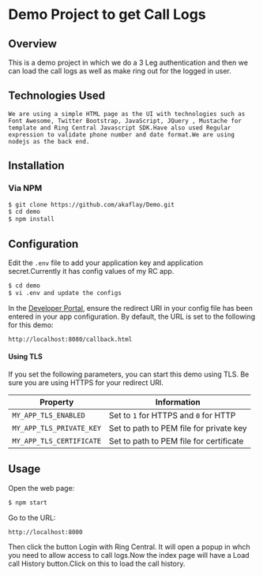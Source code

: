 Demo Project to get Call Logs
==========================================================

## Overview

This is a demo project in which we do a 3 Leg authentication and then we can load the call logs as well as make ring out for the logged in user.


## Technologies Used

```
We are using a simple HTML page as the UI with technologies such as Font Awesome, Twitter Bootstrap, JavaScript, JQuery , Mustache for template and Ring Central Javascript SDK.Have also used Regular expression to validate phone number and date format.We are using nodejs as the back end.
```

## Installation

### Via NPM

```bash
$ git clone https://github.com/akaflay/Demo.git
$ cd demo
$ npm install
```

## Configuration

Edit the `.env` file to add your application key and application secret.Currently it has config values of my RC app.

```bash
$ cd demo
$ vi .env and update the configs
```

In the [Developer Portal](http://developer.ringcentral.com/), ensure the redirect URI in your config file has been entered in your app configuration. By default, the URL is set to the following for this demo:

```
http://localhost:8080/callback.html
```

#### Using TLS

If you set the following parameters, you can start this demo using TLS. Be sure you are using HTTPS for your redirect URI.

| Property | Information |
|----------|-------------|
| `MY_APP_TLS_ENABLED` | Set to `1` for HTTPS and `0` for HTTP |
| `MY_APP_TLS_PRIVATE_KEY` | Set to path to PEM file for private key |
| `MY_APP_TLS_CERTIFICATE` | Set to path to PEM file for certificate |

## Usage

Open the web page:

```bash
$ npm start
```

Go to the URL:

```
http://localhost:8000
````

Then click the button Login with Ring Central. It will open a popup in whch you need to allow access to call logs.Now the index page will have a Load call History button.Click on this to load the call history.  
